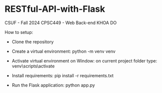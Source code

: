 # RESTful-API-with-Flask

CSUF - Fall 2024
CPSC449 - Web Back-end 
KHOA DO

How to setup:

- Clone the repository

- Create a virtual environment:
  python -m venv venv

- Activate virtual environment on Window: 
  on current project folder type: venv\scripts\activate
  
- Install requirements:
  pip install -r requirements.txt

- Run the Flask application:
  python app.py
